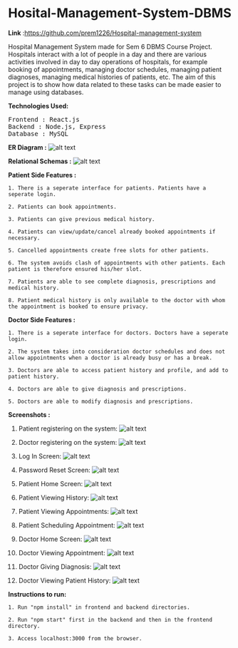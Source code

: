 # Hosital-Management-System-DBMS
<b>Link</b> :https://github.com/prem1226/Hospital-management-system

Hospital Management System made for Sem 6 DBMS Course Project.<br>
Hospitals interact with a lot of people in a day and there are various activities involved in day to day operations of hospitals, for example booking of appointments, managing doctor schedules, managing patient diagnoses, managing medical histories of patients, etc. The aim of this project is to show how data related to these tasks can be made easier to manage using databases.

<b>Technologies Used:</b>
<pre>
Frontend : React.js
Backend : Node.js, Express
Database : MySQL
</pre>

<b>ER Diagram :</b>
![alt text](https://github.com/prem1226/Hospital-management-system/blob/main/Schemas%26ER/myer.png)

<b>Relational Schemas :</b>
![alt text](https://github.com/prem1226/Hospital-management-system/blob/main/Schemas%26ER/schema.png)

<b>Patient Side Features :</b>

    1. There is a seperate interface for patients. Patients have a seperate login.
    
    2. Patients can book appointments.
    
    3. Patients can give previous medical history.
    
    4. Patients can view/update/cancel already booked appointments if necessary.
    
    5. Cancelled appointments create free slots for other patients.
    
    6. The system avoids clash of appointments with other patients. Each patient is therefore ensured his/her slot.
    
    7. Patients are able to see complete diagnosis, prescriptions and medical history.
    
    8. Patient medical history is only available to the doctor with whom the appointment is booked to ensure privacy.

<b>Doctor Side Features :</b>

    1. There is a seperate interface for doctors. Doctors have a seperate login.

    2. The system takes into consideration doctor schedules and does not allow appointments when a doctor is already busy or has a break.
    
    3. Doctors are able to access patient history and profile, and add to patient history.
    
    4. Doctors are able to give diagnosis and prescriptions.
    
    5. Doctors are able to modify diagnosis and prescriptions.

<b>Screenshots :</b>
1. Patient registering on the system:
![alt text](https://github.com/prem1226/Hospital-management-system/blob/main/Screenshots/PatientRegistration.png)

2. Doctor registering on the system:
![alt text](https://github.com/prem1226/Hospital-management-system/blob/main/Screenshots/DoctorRegistration.png)

3. Log In Screen:
![alt text](https://github.com/prem1226/Hospital-management-system/blob/main/Screenshots/LogInScreen.png)

4. Password Reset Screen:
![alt text](https://github.com/prem1226/Hospital-management-system/blob/main/Screenshots/PasswordReset.png)

5. Patient Home Screen:
![alt text](https://github.com/prem1226/Hospital-management-system/blob/main/Screenshots/PatientHome.png)

6. Patient Viewing History:
![alt text](https://github.com/prem1226/Hospital-management-system/blob/main/Screenshots/ViewingPatientHistory.png)

7. Patient Viewing Appointments:
![alt text](https://github.com/prem1226/Hospital-management-system/blob/main/Screenshots/PatientViewingAppt.png)

8. Patient Scheduling Appointment:
![alt text](https://github.com/prem1226/Hospital-management-system/blob/main/Screenshots/SchedulingAppt.png)

9. Doctor Home Screen:
![alt text](https://github.com/hrishikeshathalye/Hosital-Management-System-DBMS/blob/master/Screenshots/DoctorHome.png)

10. Doctor Viewing Appointment:
![alt text](https://github.com/hrishikeshathalye/Hosital-Management-System-DBMS/blob/master/Screenshots/DoctorViewingAppt.png)

11. Doctor Giving Diagnosis:
![alt text](https://github.com/hrishikeshathalye/Hosital-Management-System-DBMS/blob/master/Screenshots/Diagnosis.png)

12. Doctor Viewing Patient History:
![alt text](https://github.com/hrishikeshathalye/Hosital-Management-System-DBMS/blob/master/Screenshots/ViewingPatientHistory.png)

<b>Instructions to run:</b>

    1. Run "npm install" in frontend and backend directories.
    
    2. Run "npm start" first in the backend and then in the frontend directory.
    
    3. Access localhost:3000 from the browser.
